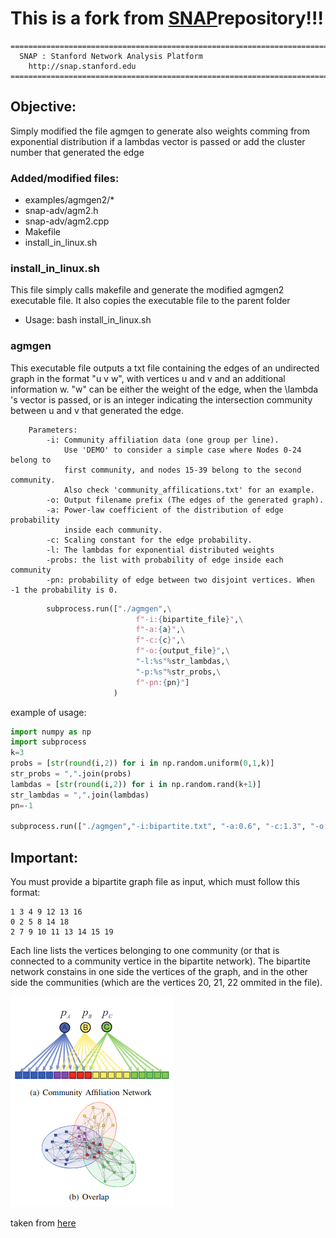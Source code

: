 # This is a fork from <a href="https://github.com/snap-stanford/snap">SNAP</a>repository!!!
```
========================================================================
  SNAP : Stanford Network Analysis Platform
	http://snap.stanford.edu
========================================================================
```
## Objective:
Simply modified the file agmgen to generate also weights comming from exponential distribution if a lambdas vector is passed or add the cluster number that generated the edge

### Added/modified files:
- examples/agmgen2/*
- snap-adv/agm2.h
- snap-adv/agm2.cpp
- Makefile
- install_in_linux.sh

### install_in_linux.sh
This file simply calls makefile and generate the modified agmgen2 executable file. It also copies the executable file to the parent folder
- Usage: bash install_in_linux.sh

### agmgen
This executable file outputs a txt file containing the edges of an undirected graph in the format "u v w", with vertices u and v and an additional information w. "w" can be either the weight of the edge, when the \lambda 's vector is passed, or is an integer indicating the intersection community between u and v that generated the edge.

        Parameters:
            -i: Community affiliation data (one group per line). 
                Use 'DEMO' to consider a simple case where Nodes 0-24 belong to 
                first community, and nodes 15-39 belong to the second community.
                Also check 'community_affilications.txt' for an example.
            -o: Output filename prefix (The edges of the generated graph).
            -a: Power-law coefficient of the distribution of edge probability 
                inside each community.
            -c: Scaling constant for the edge probability.
            -l: The lambdas for exponential distributed weights
            -probs: the list with probability of edge inside each community
            -pn: probability of edge between two disjoint vertices. When -1 the probability is 0.

```python
        subprocess.run(["./agmgen",\
                            f"-i:{bipartite_file}",\
                            f"-a:{a}",\
                            f"-c:{c}",\
                            f"-o:{output_file}",\
                            "-l:%s"%str_lambdas,\
                            "-p:%s"%str_probs,\
                            f"-pn:{pn}"]
                       )
```
example of usage:
```python
import numpy as np
import subprocess
k=3
probs = [str(round(i,2)) for i in np.random.uniform(0,1,k)]
str_probs = ",".join(probs)
lambdas = [str(round(i,2)) for i in np.random.rand(k+1)]
str_lambdas = ",".join(lambdas)
pn=-1

subprocess.run(["./agmgen","-i:bipartite.txt", "-a:0.6", "-c:1.3", "-o:agm_net.txt", "-l:%s"%str_lambdas, "-p:%s"%str_probs,f"-pn:{pn}"]) 
```
## Important:
You must provide a bipartite graph file as input, which must follow this format:
```
1 3 4 9 12 13 16
0 2 5 8 14 18
2 7 9 10 11 13 14 15 19
```
Each line lists the vertices belonging to one community (or that is connected to a community vertice in the bipartite network). The bipartite network constains in one side the vertices of the graph, and in the other side the communities (which are the vertices 20, 21, 22 ommited in the file).


![alt text](image.png)

taken from <a href="https://cs.stanford.edu/people/jure/pubs/agmfit-icdm12.pdf"> here </a>